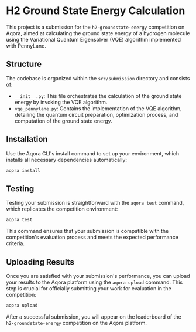 # H2 Ground State Energy Calculation

This project is a submission for the `h2-groundstate-energy` competition on Aqora, aimed at calculating the ground state energy of a hydrogen molecule using the Variational Quantum Eigensolver (VQE) algorithm implemented with PennyLane.

## Structure

The codebase is organized within the `src/submission` directory and consists of:

- `__init__.py`: This file orchestrates the calculation of the ground state energy by invoking the VQE algorithm.
- `vqe_pennylane.py`: Contains the implementation of the VQE algorithm, detailing the quantum circuit preparation, optimization process, and computation of the ground state energy.

## Installation

Use the Aqora CLI's install command to set up your environment, which installs all necessary dependencies automatically:

```bash
aqora install
```

## Testing

Testing your submission is straightforward with the `aqora test` command, which replicates the competition environment:

```bash
aqora test
```

This command ensures that your submission is compatible with the competition's evaluation process and meets the expected performance criteria.

## Uploading Results

Once you are satisfied with your submission's performance, you can upload your results to the Aqora platform using the `aqora upload` command. This step is crucial for officially submitting your work for evaluation in the competition:

```bash
aqora upload
```

After a successful submission, you will appear on the leaderboard of the `h2-groundstate-energy` competition on the Aqora platform.